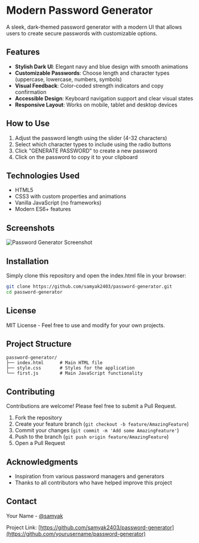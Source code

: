 # Modern Password Generator

A sleek, dark-themed password generator with a modern UI that allows users to create secure passwords with customizable options.

## Features

- **Stylish Dark UI**: Elegant navy and blue design with smooth animations
- **Customizable Passwords**: Choose length and character types (uppercase, lowercase, numbers, symbols)
- **Visual Feedback**: Color-coded strength indicators and copy confirmation
- **Accessible Design**: Keyboard navigation support and clear visual states
- **Responsive Layout**: Works on mobile, tablet and desktop devices

## How to Use

1. Adjust the password length using the slider (4-32 characters)
2. Select which character types to include using the radio buttons
3. Click "GENERATE PASSWORD" to create a new password
4. Click on the password to copy it to your clipboard

## Technologies Used

- HTML5
- CSS3 with custom properties and animations
- Vanilla JavaScript (no frameworks)
- Modern ES6+ features

## Screenshots

![Password Generator Screenshot](https://github.com/user-attachments/assets/87a50725-0cb9-4ade-a099-bddc895a5eba)




## Installation

Simply clone this repository and open the index.html file in your browser:

```bash
git clone https://github.com/samyak2403/password-generator.git
cd password-generator
```

## License

MIT License - Feel free to use and modify for your own projects.

## Project Structure

```
password-generator/
├── index.html      # Main HTML file
├── style.css       # Styles for the application
└── first.js        # Main JavaScript functionality
```

## Contributing

Contributions are welcome! Please feel free to submit a Pull Request.

1. Fork the repository
2. Create your feature branch (`git checkout -b feature/AmazingFeature`)
3. Commit your changes (`git commit -m 'Add some AmazingFeature'`)
4. Push to the branch (`git push origin feature/AmazingFeature`)
5. Open a Pull Request

## Acknowledgments

- Inspiration from various password managers and generators
- Thanks to all contributors who have helped improve this project

## Contact

Your Name - [@samyak](https://github.com/samyak2403)

Project Link: [https://github.com/samyak2403/password-generator](https://github.com/yourusername/password-generator)
